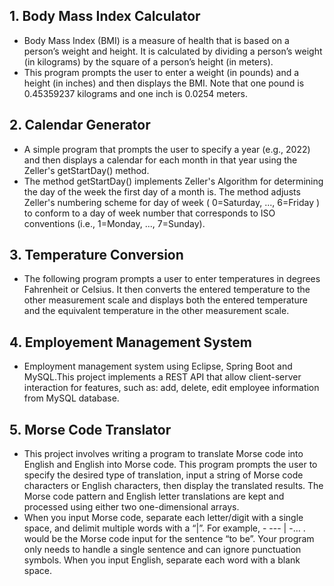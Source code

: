 ## 1. Body Mass Index Calculator

- Body Mass Index (BMI) is a measure of health that is based on a person’s weight and height. It is calculated by dividing a person’s weight (in kilograms) by the square of a person’s height (in meters).
- This program prompts the user to enter a weight (in pounds) and a height (in inches) and then displays the BMI. Note that one pound is 0.45359237 kilograms and one inch is 0.0254 meters.


## 2. Calendar Generator

- A simple program that prompts the user to specify a year (e.g., 2022) and then displays a calendar for each month in that year using the Zeller's getStartDay() method.
- The method getStartDay() implements Zeller's Algorithm for determining the day of the week the first day of a month is. The method adjusts Zeller's numbering scheme for day of week ( 0=Saturday, ..., 6=Friday ) to conform to a day of week number that corresponds to ISO conventions (i.e., 1=Monday, ..., 7=Sunday).


## 3. Temperature Conversion 

- The following program prompts a user to enter temperatures in degrees Fahrenheit or Celsius. It then converts the entered temperature to the other measurement scale and displays both the entered temperature and the equivalent temperature in the other measurement scale.


## 4. Employement Management System

- Employment management system using Eclipse, Spring Boot and MySQL.This project implements a REST API that allow client-server interaction for features, such as: add, delete, edit employee information from MySQL database.


## 5. Morse Code Translator

- This project involves writing a program to translate Morse code into English and English into Morse code. This program prompts the user to specify the desired type of translation, input a string of Morse code characters or English characters, then display the translated results. The Morse code pattern and English letter translations are  kept and processed using either two one-dimensional arrays.
- When you input Morse code, separate each letter/digit with a single space, and delimit multiple words with a “|”. For example, - --- | -… . would be the Morse code input for the sentence “to be”. Your program only needs to handle a single sentence and can ignore punctuation symbols. When you input English, separate each word with a blank space.
